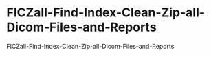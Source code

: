 # FICZall-Find-Index-Clean-Zip-all-Dicom-Files-and-Reports
FICZall-Find-Index-Clean-Zip-all-Dicom-Files-and-Reports
